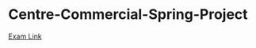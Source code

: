 # Centre-Commercial-Spring-Project
<a href ="https://drive.google.com/file/d/1hkz3pSJNeouQqWUd6Utq7hbENJHngTVE/view?usp=sharing"> Exam Link </a>
